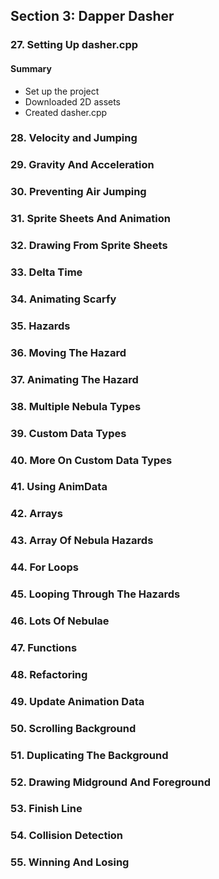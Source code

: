 ## Section 3: Dapper Dasher

### 27. Setting Up dasher.cpp

#### Summary

- Set up the project
- Downloaded 2D assets
- Created dasher.cpp

### 28. Velocity and Jumping

### 29. Gravity And Acceleration

### 30. Preventing Air Jumping

### 31. Sprite Sheets And Animation

### 32. Drawing From Sprite Sheets

### 33. Delta Time

### 34. Animating Scarfy

### 35. Hazards

### 36. Moving The Hazard

### 37. Animating The Hazard

### 38. Multiple Nebula Types

### 39. Custom Data Types

### 40. More On Custom Data Types

### 41. Using AnimData

### 42. Arrays

### 43. Array Of Nebula Hazards

### 44. For Loops

### 45. Looping Through The Hazards

### 46. Lots Of Nebulae

### 47. Functions

### 48. Refactoring

### 49. Update Animation Data

### 50. Scrolling Background

### 51. Duplicating The Background

### 52. Drawing Midground And Foreground

### 53. Finish Line

### 54. Collision Detection

### 55. Winning And Losing